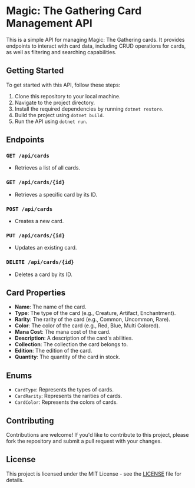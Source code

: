 # Magic: The Gathering Card Management API

This is a simple API for managing Magic: The Gathering cards. It provides endpoints to interact with card data, including CRUD operations for cards, as well as filtering and searching capabilities.

## Getting Started

To get started with this API, follow these steps:

1. Clone this repository to your local machine.
2. Navigate to the project directory.
3. Install the required dependencies by running `dotnet restore`.
4. Build the project using `dotnet build`.
5. Run the API using `dotnet run`.

## Endpoints

### `GET /api/cards`

- Retrieves a list of all cards.

### `GET /api/cards/{id}`

- Retrieves a specific card by its ID.

### `POST /api/cards`

- Creates a new card.

### `PUT /api/cards/{id}`

- Updates an existing card.

### `DELETE /api/cards/{id}`

- Deletes a card by its ID.

## Card Properties

- **Name**: The name of the card.
- **Type**: The type of the card (e.g., Creature, Artifact, Enchantment).
- **Rarity**: The rarity of the card (e.g., Common, Uncommon, Rare).
- **Color**: The color of the card (e.g., Red, Blue, Multi Colored).
- **Mana Cost**: The mana cost of the card.
- **Description**: A description of the card's abilities.
- **Collection**: The collection the card belongs to.
- **Edition**: The edition of the card.
- **Quantity**: The quantity of the card in stock.

## Enums

- `CardType`: Represents the types of cards.
- `CardRarity`: Represents the rarities of cards.
- `CardColor`: Represents the colors of cards.

## Contributing

Contributions are welcome! If you'd like to contribute to this project, please fork the repository and submit a pull request with your changes.

## License

This project is licensed under the MIT License - see the [LICENSE](LICENSE) file for details.
